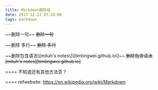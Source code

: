 ```yaml
---
title: Markdown删除线
date: 2017-12-22 07:24:06
tags: markdown
---
```

\~\~删除一句\~\~
~~删除一句~~


\~\~删除
多行\~\~
~~删除
多行~~

\~\~删除包含语法\\[mituh's notes\\]\\[timtingwei.github.io\\]\~\~
~~删除包含语法\[mituh's notes\]\[timtingwei.github.io\]~~

\====
不知道还有其他方法否？

\====
refwebsite:
https://en.wikipedia.org/wiki/Markdown

